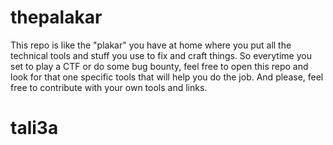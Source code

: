 # thepalakar
This repo is like the "plakar" you have at home where you put all the technical tools and stuff you use to fix and craft things. So  everytime you set to play a CTF or do some bug bounty, feel free to open this repo and look for that one specific tools that will help you do the job. And please, feel free to contribute with your own tools and links. 
<h1> tali3a </h1>

